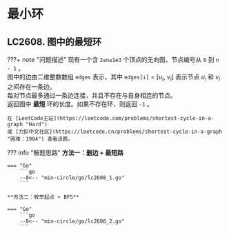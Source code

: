 # 最小环

## LC2608. 图中的最短环

???+ note "问题描述"
    现有一个含 `2≤n≤1e3` 个顶点的无向图，节点编号从 `0` 到 `n - 1` 。<br>
    图中的边由二维整数数组 `edges` 表示，其中 `edges[i]` = [$u_i$, $v_i$] 表示节点 $u_i$ 和 $v_i$ 之间存在一条边。<br>
    每对节点最多通过一条边连接，并且不存在与自身相连的节点。<br>
    返回图中 **最短** 环的长度。如果不存在环，则返回 `-1` 。

    在 [LeetCode主站](https://leetcode.com/problems/shortest-cycle-in-a-graph "Hard")
    或 [力扣中文社区](https://leetcode.cn/problems/shortest-cycle-in-a-graph "困难：1904") 查看该题。

??? info "解题思路"
    **方法一：删边 + 最短路**

    === "Go"
        ```go
        --8<-- "min-circle/go/lc2608_1.go"
        ```

    **方法二：枚举起点 + BFS**

    === "Go"
        ```go
        --8<-- "min-circle/go/lc2608_2.go"
        ```
